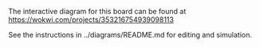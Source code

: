 The interactive diagram for this board can be found at
https://wokwi.com/projects/353216754939098113

See the instructions in ../diagrams/README.md for editing and simulation.